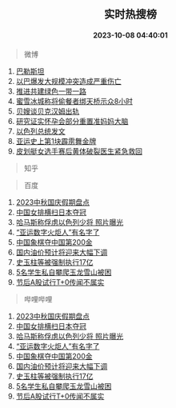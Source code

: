 <div align="center"><h2>实时热搜榜</h2><h4>2023-10-08 04:40:01</h4></div>

> 微博  

1. [巴勒斯坦](https://s.weibo.com/weibo?q=%23%E5%B7%B4%E5%8B%92%E6%96%AF%E5%9D%A6%23&t=31&band_rank=1&Refer=top)<br />
2. [以巴爆发大规模冲突造成严重伤亡](https://s.weibo.com/weibo?q=%23%E4%BB%A5%E5%B7%B4%E7%88%86%E5%8F%91%E5%A4%A7%E8%A7%84%E6%A8%A1%E5%86%B2%E7%AA%81%E9%80%A0%E6%88%90%E4%B8%A5%E9%87%8D%E4%BC%A4%E4%BA%A1%23&t=31&band_rank=2&Refer=top)<br />
3. [推进共建绿色一带一路](https://s.weibo.com/weibo?q=%23%E6%8E%A8%E8%BF%9B%E5%85%B1%E5%BB%BA%E7%BB%BF%E8%89%B2%E4%B8%80%E5%B8%A6%E4%B8%80%E8%B7%AF%23&t=31&band_rank=3&Refer=top)<br />
4. [蜜雪冰城称将偷餐者绑天桥示众8小时](https://s.weibo.com/weibo?q=%23%E8%9C%9C%E9%9B%AA%E5%86%B0%E5%9F%8E%E7%A7%B0%E5%B0%86%E5%81%B7%E9%A4%90%E8%80%85%E7%BB%91%E5%A4%A9%E6%A1%A5%E7%A4%BA%E4%BC%978%E5%B0%8F%E6%97%B6%23&t=31&band_rank=4&Refer=top)<br />
5. [贝嫂谈贝克汉姆出轨](https://s.weibo.com/weibo?q=%23%E8%B4%9D%E5%AB%82%E8%B0%88%E8%B4%9D%E5%85%8B%E6%B1%89%E5%A7%86%E5%87%BA%E8%BD%A8%23&t=31&band_rank=5&Refer=top)<br />
6. [研究证实怀孕会部分重置准妈妈大脑](https://s.weibo.com/weibo?q=%23%E7%A0%94%E7%A9%B6%E8%AF%81%E5%AE%9E%E6%80%80%E5%AD%95%E4%BC%9A%E9%83%A8%E5%88%86%E9%87%8D%E7%BD%AE%E5%87%86%E5%A6%88%E5%A6%88%E5%A4%A7%E8%84%91%23&t=31&band_rank=6&Refer=top)<br />
7. [以色列总统发文](https://s.weibo.com/weibo?q=%23%E4%BB%A5%E8%89%B2%E5%88%97%E6%80%BB%E7%BB%9F%E5%8F%91%E6%96%87%23&t=31&band_rank=7&Refer=top)<br />
8. [亚运史上第1块霹雳舞金牌](https://s.weibo.com/weibo?q=%23%E4%BA%9A%E8%BF%90%E5%8F%B2%E4%B8%8A%E7%AC%AC1%E5%9D%97%E9%9C%B9%E9%9B%B3%E8%88%9E%E9%87%91%E7%89%8C%23&t=31&band_rank=8&Refer=top)<br />
9. [皮划艇女选手赛后黄体破裂医生紧急救回](https://s.weibo.com/weibo?q=%23%E7%9A%AE%E5%88%92%E8%89%87%E5%A5%B3%E9%80%89%E6%89%8B%E8%B5%9B%E5%90%8E%E9%BB%84%E4%BD%93%E7%A0%B4%E8%A3%82%E5%8C%BB%E7%94%9F%E7%B4%A7%E6%80%A5%E6%95%91%E5%9B%9E%23&t=31&band_rank=9&Refer=top)<br />

> 知乎  


> 百度  

1. [2023中秋国庆假期盘点](https://www.baidu.com/s?wd=2023%E4%B8%AD%E7%A7%8B%E5%9B%BD%E5%BA%86%E5%81%87%E6%9C%9F%E7%9B%98%E7%82%B9&sa=fyb_news&rsv_dl=fyb_news)<br />
2. [中国女排横扫日本夺冠](https://www.baidu.com/s?wd=%E4%B8%AD%E5%9B%BD%E5%A5%B3%E6%8E%92%E6%A8%AA%E6%89%AB%E6%97%A5%E6%9C%AC%E5%A4%BA%E5%86%A0&sa=fyb_news&rsv_dl=fyb_news)<br />
3. [哈马斯称俘虏以色列少将 照片曝光](https://www.baidu.com/s?wd=%E5%93%88%E9%A9%AC%E6%96%AF%E7%A7%B0%E4%BF%98%E8%99%8F%E4%BB%A5%E8%89%B2%E5%88%97%E5%B0%91%E5%B0%86+%E7%85%A7%E7%89%87%E6%9B%9D%E5%85%89&sa=fyb_news&rsv_dl=fyb_news)<br />
4. [“亚运数字火炬人”有名字了](https://www.baidu.com/s?wd=%E2%80%9C%E4%BA%9A%E8%BF%90%E6%95%B0%E5%AD%97%E7%81%AB%E7%82%AC%E4%BA%BA%E2%80%9D%E6%9C%89%E5%90%8D%E5%AD%97%E4%BA%86&sa=fyb_news&rsv_dl=fyb_news)<br />
5. [中国象棋夺中国第200金](https://www.baidu.com/s?wd=%E4%B8%AD%E5%9B%BD%E8%B1%A1%E6%A3%8B%E5%A4%BA%E4%B8%AD%E5%9B%BD%E7%AC%AC200%E9%87%91&sa=fyb_news&rsv_dl=fyb_news)<br />
6. [国内油价预计将迎来大幅下调](https://www.baidu.com/s?wd=%E5%9B%BD%E5%86%85%E6%B2%B9%E4%BB%B7%E9%A2%84%E8%AE%A1%E5%B0%86%E8%BF%8E%E6%9D%A5%E5%A4%A7%E5%B9%85%E4%B8%8B%E8%B0%83&sa=fyb_news&rsv_dl=fyb_news)<br />
7. [史玉柱等被强制执行17亿](https://www.baidu.com/s?wd=%E5%8F%B2%E7%8E%89%E6%9F%B1%E7%AD%89%E8%A2%AB%E5%BC%BA%E5%88%B6%E6%89%A7%E8%A1%8C17%E4%BA%BF&sa=fyb_news&rsv_dl=fyb_news)<br />
8. [5名学生私自攀爬玉龙雪山被困](https://www.baidu.com/s?wd=5%E5%90%8D%E5%AD%A6%E7%94%9F%E7%A7%81%E8%87%AA%E6%94%80%E7%88%AC%E7%8E%89%E9%BE%99%E9%9B%AA%E5%B1%B1%E8%A2%AB%E5%9B%B0&sa=fyb_news&rsv_dl=fyb_news)<br />
9. [节后A股试行T+0传闻不属实](https://www.baidu.com/s?wd=%E8%8A%82%E5%90%8EA%E8%82%A1%E8%AF%95%E8%A1%8CT%2B0%E4%BC%A0%E9%97%BB%E4%B8%8D%E5%B1%9E%E5%AE%9E&sa=fyb_news&rsv_dl=fyb_news)<br />

> 哔哩哔哩  

1. [2023中秋国庆假期盘点](https://www.baidu.com/s?wd=2023%E4%B8%AD%E7%A7%8B%E5%9B%BD%E5%BA%86%E5%81%87%E6%9C%9F%E7%9B%98%E7%82%B9&sa=fyb_news&rsv_dl=fyb_news)<br />
2. [中国女排横扫日本夺冠](https://www.baidu.com/s?wd=%E4%B8%AD%E5%9B%BD%E5%A5%B3%E6%8E%92%E6%A8%AA%E6%89%AB%E6%97%A5%E6%9C%AC%E5%A4%BA%E5%86%A0&sa=fyb_news&rsv_dl=fyb_news)<br />
3. [哈马斯称俘虏以色列少将 照片曝光](https://www.baidu.com/s?wd=%E5%93%88%E9%A9%AC%E6%96%AF%E7%A7%B0%E4%BF%98%E8%99%8F%E4%BB%A5%E8%89%B2%E5%88%97%E5%B0%91%E5%B0%86+%E7%85%A7%E7%89%87%E6%9B%9D%E5%85%89&sa=fyb_news&rsv_dl=fyb_news)<br />
4. [“亚运数字火炬人”有名字了](https://www.baidu.com/s?wd=%E2%80%9C%E4%BA%9A%E8%BF%90%E6%95%B0%E5%AD%97%E7%81%AB%E7%82%AC%E4%BA%BA%E2%80%9D%E6%9C%89%E5%90%8D%E5%AD%97%E4%BA%86&sa=fyb_news&rsv_dl=fyb_news)<br />
5. [中国象棋夺中国第200金](https://www.baidu.com/s?wd=%E4%B8%AD%E5%9B%BD%E8%B1%A1%E6%A3%8B%E5%A4%BA%E4%B8%AD%E5%9B%BD%E7%AC%AC200%E9%87%91&sa=fyb_news&rsv_dl=fyb_news)<br />
6. [国内油价预计将迎来大幅下调](https://www.baidu.com/s?wd=%E5%9B%BD%E5%86%85%E6%B2%B9%E4%BB%B7%E9%A2%84%E8%AE%A1%E5%B0%86%E8%BF%8E%E6%9D%A5%E5%A4%A7%E5%B9%85%E4%B8%8B%E8%B0%83&sa=fyb_news&rsv_dl=fyb_news)<br />
7. [史玉柱等被强制执行17亿](https://www.baidu.com/s?wd=%E5%8F%B2%E7%8E%89%E6%9F%B1%E7%AD%89%E8%A2%AB%E5%BC%BA%E5%88%B6%E6%89%A7%E8%A1%8C17%E4%BA%BF&sa=fyb_news&rsv_dl=fyb_news)<br />
8. [5名学生私自攀爬玉龙雪山被困](https://www.baidu.com/s?wd=5%E5%90%8D%E5%AD%A6%E7%94%9F%E7%A7%81%E8%87%AA%E6%94%80%E7%88%AC%E7%8E%89%E9%BE%99%E9%9B%AA%E5%B1%B1%E8%A2%AB%E5%9B%B0&sa=fyb_news&rsv_dl=fyb_news)<br />
9. [节后A股试行T+0传闻不属实](https://www.baidu.com/s?wd=%E8%8A%82%E5%90%8EA%E8%82%A1%E8%AF%95%E8%A1%8CT%2B0%E4%BC%A0%E9%97%BB%E4%B8%8D%E5%B1%9E%E5%AE%9E&sa=fyb_news&rsv_dl=fyb_news)<br />

